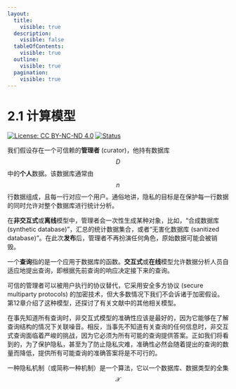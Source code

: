 ```yaml
---
layout:
  title:
    visible: true
  description:
    visible: false
  tableOfContents:
    visible: true
  outline:
    visible: true
  pagination:
    visible: true
---
```


# 2.1 计算模型

[![License: CC BY-NC-ND 4.0](https://img.shields.io/badge/License-CC\_BY--NC--ND\_4.0-lightgrey.svg)](https://creativecommons.org/licenses/by-nc-nd/4.0/) [![Status](https://img.shields.io/badge/Github-Editing-yellow.svg?logo=github)](https://github.com/HouJP/the-algorithmic-foundations-of-differential-privacy)

我们假设存在一个可信赖的**管理者** (curator)，他持有数据库 $$D$$ 中的**个人**数据。该数据库通常由 $$n$$ 行数据组成，且每一行对应一个用户。通俗地讲，隐私的目标是在保护每一行数据的同时允许对整个数据库进行统计分析。

在**非交互式**或**离线**模型中，管理者会一次性生成某种对象，比如，“合成数据库 (synthetic database)”，汇总的统计数据集合，或者“无害化数据库 (sanitized database)”。在此次**发布**后，管理者不再扮演任何角色，原始数据可能会被销毁。

一个**查询**指的是一个应用于数据库的函数。**交互式**或**在线**模型允许数据分析人员自适应地提出查询，即根据先前查询的响应决定接下来的查询。

可信的管理者可以被用户执行的协议替代，它采用安全多方协议 (secure multiparty protocols) 的加密技术，但大多数情况下我们不会诉诸于加密假设。第12章介绍了这种模型，还探讨了有关文献中的其他相关模型。

在事先知道所有查询时，非交互式模型的准确性应该是最好的，因为它能够在了解查询结构的情况下关联噪音。相反，当事先不知道有关查询的任何信息时，非交互式查询面临着严峻的挑战，因为它必须为所有可能的查询提供答案。正如我们将看到的，为了保护隐私，甚至为了防止隐私灾难，准确性必然会随着提出的查询的数量而降低，提供所有可能查询的准确答案将是不可行的。

一种隐私机制（或简称一种机制）是一个算法，它以一个数据库、数据类型的全集 $$\mathcal{X}$$ 